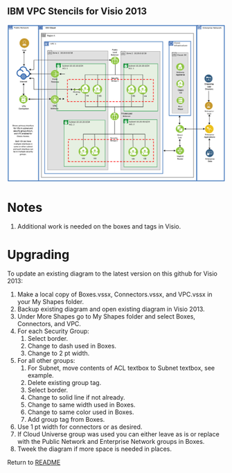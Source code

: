 ## IBM VPC Stencils for Visio 2013

![VPCExperience](/images/ibm_vpc_architecture_visio.png)

# Notes

1. Additional work is needed on the boxes and tags in Visio.

# Upgrading

To update an existing diagram to the latest version on this github for Visio 2013:
1. Make a local copy of Boxes.vssx, Connectors.vssx, and VPC.vssx in your My Shapes folder.
2. Backup existing diagram and open existing diagram in Visio 2013.
3. Under More Shapes go to My Shapes folder and select Boxes, Connectors, and VPC.
4. For each Security Group: 
    1. Select border.
    2. Change to dash used in Boxes.
    3. Change to 2 pt width.
5. For all other groups:
    1. For Subnet, move contents of ACL textbox to Subnet textbox, see example.
    2. Delete existing group tag.
    3. Select border.
    4. Change to solid line if not already.
    5. Change to same width used in Boxes.
    6. Change to same color used in Boxes.
    7. Add group tag from Boxes.
6. Use 1 pt width for connectors or as desired.
7. If Cloud Universe group was used you can either leave as is or replace with the Public Network and Enterprise Network groups in Boxes.
8. Tweek the diagram if more space is needed in places.

Return to [README](/README.md)
